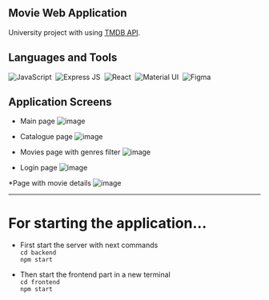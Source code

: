 ## Movie Web Application
University project with using <a href="https://developer.themoviedb.org/reference/intro/getting-started">TMDB API</a>.

## Languages and Tools
<div id="tools">
  <img src="https://img.shields.io/badge/Node.js-339933?style=for-the-badge&logo=nodedotjs&logoColor=white" title="JavaScript" alt="JavaScript"/>&nbsp;
  <img src="https://img.shields.io/badge/Express.js-000000?style=for-the-badge&logo=express&logoColor=white" title="Express JS" alt="Express JS"/>&nbsp;
  <img src="https://img.shields.io/badge/React-20232A?style=for-the-badge&logo=react&logoColor=61DAFB" title="React" alt="React"/>&nbsp;
  <img src="https://img.shields.io/badge/Material%20UI-007FFF?style=for-the-badge&logo=mui&logoColor=white" title="Material UI" alt="Material UI"/>&nbsp;
  <img src="https://img.shields.io/badge/Figma-F24E1E?style=for-the-badge&logo=figma&logoColor=white" title="Figma" alt="Figma"/>&nbsp;
</div>

## Application Screens

* Main page
![image](https://github.com/gviktoriia/movie-site/assets/75883183/dd84c872-517f-42ea-afad-dc21b2ce1e85)

* Catalogue page
![image](https://github.com/gviktoriia/movie-site/assets/75883183/92f2ef85-a18e-4e91-afa4-0af8fa39cded)

* Movies page with genres filter
![image](https://github.com/gviktoriia/movie-site/assets/75883183/bc83be88-70d1-4ae6-99ed-7e45d63cf30a)

* Login page
![image](https://github.com/gviktoriia/movie-site/assets/75883183/2f0cad43-4399-4ba8-b149-c63d32370be7)

*Page with movie details
![image](https://github.com/gviktoriia/movie-site/assets/75883183/6c03541f-aacf-4812-bc72-9d9aec37e9da)

--- 

<h1>For starting the application...</h1>  

 * First start the server with next commands </br>
`cd backend` </br>
`npm start`

  * Then start the frontend part in a new terminal </br>
`cd frontend` </br>
`npm start`


